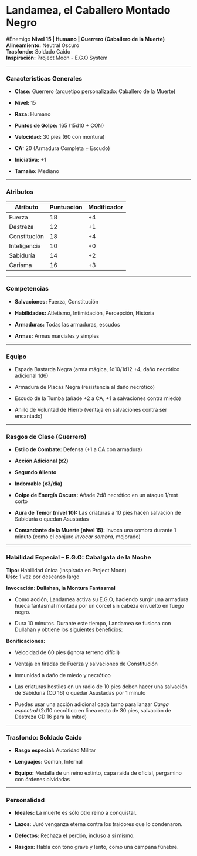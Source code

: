 
# **Landamea, el Caballero Montado Negro**
#Enemigo
**Nivel 15 | Humano | Guerrero (Caballero de la Muerte)**  
 **Alineamiento:** Neutral Oscuro  
 **Trasfondo:** Soldado Caído  
 **Inspiración:** Project Moon \- E.G.O System

---

### **Características Generales**

* **Clase:** Guerrero (arquetipo personalizado: Caballero de la Muerte)

* **Nivel:** 15

* **Raza:** Humano

* **Puntos de Golpe:** 165 (15d10 \+ CON)

* **Velocidad:** 30 pies (60 con montura)

* **CA:** 20 (Armadura Completa \+ Escudo)

* **Iniciativa:** \+1

* **Tamaño:** Mediano

---

### **Atributos**

| Atributo | Puntuación | Modificador |
| ----- | ----- | ----- |
| Fuerza | 18 | \+4 |
| Destreza | 12 | \+1 |
| Constitución | 18 | \+4 |
| Inteligencia | 10 | \+0 |
| Sabiduría | 14 | \+2 |
| Carisma | 16 | \+3 |

---

### **Competencias**

* **Salvaciones:** Fuerza, Constitución

* **Habilidades:** Atletismo, Intimidación, Percepción, Historia

* **Armaduras:** Todas las armaduras, escudos

* **Armas:** Armas marciales y simples

---

### **Equipo**

* Espada Bastarda Negra (arma mágica, 1d10/1d12 \+4, daño necrótico adicional 1d6)

* Armadura de Placas Negra (resistencia al daño necrótico)

* Escudo de la Tumba (añade \+2 a CA, \+1 a salvaciones contra miedo)

* Anillo de Voluntad de Hierro (ventaja en salvaciones contra ser encantado)

---

### **Rasgos de Clase (Guerrero)**

* **Estilo de Combate:** Defensa (+1 a CA con armadura)

* **Acción Adicional (x2)**

* **Segundo Aliento**

* **Indomable (x3/día)**

* **Golpe de Energía Oscura:** Añade 2d8 necrótico en un ataque 1/rest corto

* **Aura de Temor (nivel 10):** Las criaturas a 10 pies hacen salvación de Sabiduría o quedan Asustadas

* **Comandante de la Muerte (nivel 15):** Invoca una sombra durante 1 minuto (como el conjuro *invocar sombra*, mejorado)

---

### **Habilidad Especial – E.G.O: Cabalgata de la Noche**

**Tipo:** Habilidad única (inspirada en Project Moon)  
 **Uso:** 1 vez por descanso largo

**Invocación: Dullahan, la Montura Fantasmal**

* Como acción, Landamea activa su E.G.O, haciendo surgir una armadura hueca fantasmal montada por un corcel sin cabeza envuelto en fuego negro.

* Dura 10 minutos. Durante este tiempo, Landamea se fusiona con Dullahan y obtiene los siguientes beneficios:

**Bonificaciones:**

* Velocidad de 60 pies (ignora terreno difícil)

* Ventaja en tiradas de Fuerza y salvaciones de Constitución

* Inmunidad a daño de miedo y necrótico

* Las criaturas hostiles en un radio de 10 pies deben hacer una salvación de Sabiduría (CD 16\) o quedar Asustadas por 1 minuto

* Puedes usar una acción adicional cada turno para lanzar *Carga espectral* (2d10 necrótico en línea recta de 30 pies, salvación de Destreza CD 16 para la mitad)

---

### **Trasfondo: Soldado Caído**

* **Rasgo especial:** Autoridad Militar

* **Lenguajes:** Común, Infernal

* **Equipo:** Medalla de un reino extinto, capa raída de oficial, pergamino con órdenes olvidadas

---

### **Personalidad**

* **Ideales:** La muerte es sólo otro reino a conquistar.

* **Lazos:** Juró venganza eterna contra los traidores que lo condenaron.

* **Defectos:** Rechaza el perdón, incluso a sí mismo.

* **Rasgos:** Habla con tono grave y lento, como una campana fúnebre.

